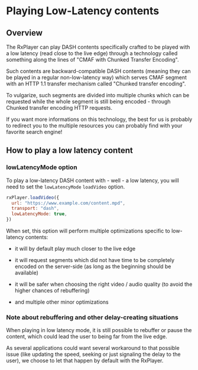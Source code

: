# Playing Low-Latency contents #################################################


## Overview ####################################################################

The RxPlayer can play DASH contents specifically crafted to be played with a
low latency (read close to the live edge) through a technology called something
along the lines of "CMAF with Chunked Transfer Encoding".

Such contents are backward-compatible DASH contents (meaning they can be played
in a regular non-low-latency way) which serves CMAF segment with an HTTP 1.1
transfer mechanism called "Chunked transfer encoding".

To vulgarize, such segments are divided into multiple chunks which can be
requested while the whole segment is still being encoded - through Chunked
transfer encoding HTTP requests.

If you want more informations on this technology, the best for us is probably to
redirect you to the multiple resources you can probably find with your favorite
search engine!



## How to play a low latency content ###########################################

### lowLatencyMode option ######################################################

To play a low-latency DASH content with - well - a low latency, you will need
to set the `lowLatencyMode` `loadVideo` option.

```js
rxPlayer.loadVideo({
  url: "https://www.example.com/content.mpd",
  transport: "dash",
  lowLatencyMode: true,
})
```

When set, this option will perform multiple optimizations specific to
low-latency contents:

  - it will by default play much closer to the live edge

  - it will request segments which did not have time to be completely encoded on
    the server-side (as long as the beginning should be available)

  - it will be safer when choosing the right video / audio quality (to avoid the
    higher chances of rebuffering)

  - and multiple other minor optimizations


### Note about rebuffering and other delay-creating situations #################

When playing in low latency mode, it is still possible to rebuffer or pause the
content, which could lead the user to being far from the live edge.

As several applications could want several workaround to that possible issue
(like updating the speed, seeking or just signaling the delay to the user), we
choose to let that happen by default with the RxPlayer.
